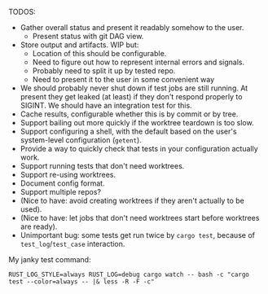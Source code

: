 TODOS:

 - Gather overall status and present it readably somehow to the user.
   - Present status with git DAG view.
 - Store output and artifacts. WIP but:
   - Location of this should be configurable.
   - Need to figure out how to represent internal errors and signals.
   - Probably need to split it up by tested repo.
   - Need to present it to the user in some convenient way
 - We should probably never shut down if test jobs are still running. At present
   they get leaked (at least) if they don't respond properly to SIGINT. We
   should have an integration test for this.
 - Cache results, configurable whether this is by commit or by tree.
 - Support bailing out more quickly if the worktree teardown is too slow.
 - Support configuring a shell, with the default based on the user's
   system-level configuration (`getent`).
 - Provide a way to quickly check that tests in your configuration actually work.
 - Support running tests that don't need worktrees.
 - Support re-using worktrees.
 - Document config format.
 - Support multiple repos?
 - (Nice to have: avoid creating worktrees if they aren't actually to be used).
 - (Nice to have: let jobs that don't need worktrees start before worktrees are ready).
 - Unimportant bug: some tests get run twice by `cargo test`, because of
   `test_log`/`test_case` interaction.

My janky test command:

```
RUST_LOG_STYLE=always RUST_LOG=debug cargo watch -- bash -c "cargo test --color=always -- |& less -R -F -c"
```